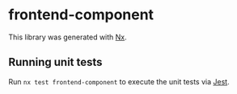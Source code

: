 # frontend-component

This library was generated with [Nx](https://nx.dev).

## Running unit tests

Run `nx test frontend-component` to execute the unit tests via [Jest](https://jestjs.io).
